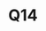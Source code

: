 ---
basin: 'No'
cudn: true
floor: Second
grade: 3
images: []
living_room: 'No'
location: North Court
name: Q14
network: Wired and Wireless
title: Q14
---